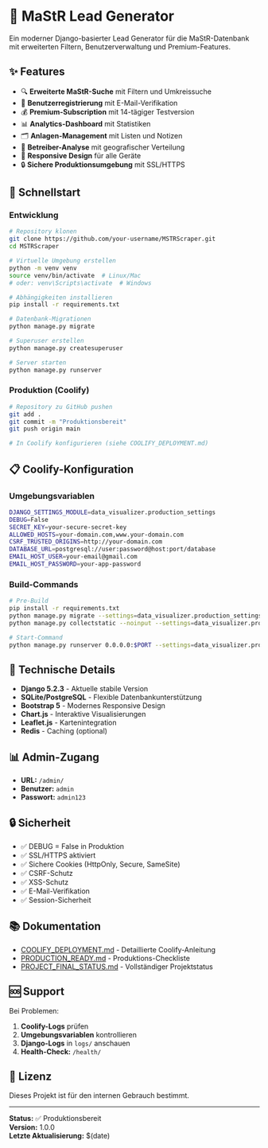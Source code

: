 # 🚀 MaStR Lead Generator

Ein moderner Django-basierter Lead Generator für die MaStR-Datenbank mit erweiterten Filtern, Benutzerverwaltung und Premium-Features.

## ✨ Features

- 🔍 **Erweiterte MaStR-Suche** mit Filtern und Umkreissuche
- 👥 **Benutzerregistrierung** mit E-Mail-Verifikation
- 💰 **Premium-Subscription** mit 14-tägiger Testversion
- 📊 **Analytics-Dashboard** mit Statistiken
- 🗂️ **Anlagen-Management** mit Listen und Notizen
- 🏢 **Betreiber-Analyse** mit geografischer Verteilung
- 📱 **Responsive Design** für alle Geräte
- 🔒 **Sichere Produktionsumgebung** mit SSL/HTTPS

## 🚀 Schnellstart

### Entwicklung
```bash
# Repository klonen
git clone https://github.com/your-username/MSTRScraper.git
cd MSTRScraper

# Virtuelle Umgebung erstellen
python -m venv venv
source venv/bin/activate  # Linux/Mac
# oder: venv\Scripts\activate  # Windows

# Abhängigkeiten installieren
pip install -r requirements.txt

# Datenbank-Migrationen
python manage.py migrate

# Superuser erstellen
python manage.py createsuperuser

# Server starten
python manage.py runserver
```

### Produktion (Coolify)
```bash
# Repository zu GitHub pushen
git add .
git commit -m "Produktionsbereit"
git push origin main

# In Coolify konfigurieren (siehe COOLIFY_DEPLOYMENT.md)
```

## 📋 Coolify-Konfiguration

### Umgebungsvariablen
```bash
DJANGO_SETTINGS_MODULE=data_visualizer.production_settings
DEBUG=False
SECRET_KEY=your-secure-secret-key
ALLOWED_HOSTS=your-domain.com,www.your-domain.com
CSRF_TRUSTED_ORIGINS=http://your-domain.com
DATABASE_URL=postgresql://user:password@host:port/database
EMAIL_HOST_USER=your-email@gmail.com
EMAIL_HOST_PASSWORD=your-app-password
```

### Build-Commands
```bash
# Pre-Build
pip install -r requirements.txt
python manage.py migrate --settings=data_visualizer.production_settings
python manage.py collectstatic --noinput --settings=data_visualizer.production_settings

# Start-Command
python manage.py runserver 0.0.0.0:$PORT --settings=data_visualizer.production_settings
```

## 🔧 Technische Details

- **Django 5.2.3** - Aktuelle stabile Version
- **SQLite/PostgreSQL** - Flexible Datenbankunterstützung
- **Bootstrap 5** - Modernes Responsive Design
- **Chart.js** - Interaktive Visualisierungen
- **Leaflet.js** - Kartenintegration
- **Redis** - Caching (optional)

## 📊 Admin-Zugang

- **URL:** `/admin/`
- **Benutzer:** `admin`
- **Passwort:** `admin123`

## 🔒 Sicherheit

- ✅ DEBUG = False in Produktion
- ✅ SSL/HTTPS aktiviert
- ✅ Sichere Cookies (HttpOnly, Secure, SameSite)
- ✅ CSRF-Schutz
- ✅ XSS-Schutz
- ✅ E-Mail-Verifikation
- ✅ Session-Sicherheit

## 📚 Dokumentation

- [COOLIFY_DEPLOYMENT.md](COOLIFY_DEPLOYMENT.md) - Detaillierte Coolify-Anleitung
- [PRODUCTION_READY.md](PRODUCTION_READY.md) - Produktions-Checkliste
- [PROJECT_FINAL_STATUS.md](PROJECT_FINAL_STATUS.md) - Vollständiger Projektstatus

## 🆘 Support

Bei Problemen:
1. **Coolify-Logs** prüfen
2. **Umgebungsvariablen** kontrollieren
3. **Django-Logs** in `logs/` anschauen
4. **Health-Check:** `/health/`

## 📄 Lizenz

Dieses Projekt ist für den internen Gebrauch bestimmt.

---

**Status:** ✅ Produktionsbereit  
**Version:** 1.0.0  
**Letzte Aktualisierung:** $(date)

